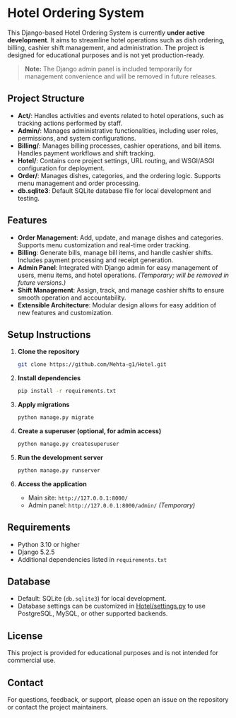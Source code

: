 # Hotel Ordering System

This Django-based Hotel Ordering System is currently **under active development**. It aims to streamline hotel operations such as dish ordering, billing, cashier shift management, and administration. The project is designed for educational purposes and is not yet production-ready.

> **Note:** The Django admin panel is included temporarily for management convenience and will be removed in future releases.

## Project Structure

- **Act/**: Handles activities and events related to hotel operations, such as tracking actions performed by staff.
- **Admin/**: Manages administrative functionalities, including user roles, permissions, and system configurations.
- **Billing/**: Manages billing processes, cashier operations, and bill items. Handles payment workflows and shift tracking.
- **Hotel/**: Contains core project settings, URL routing, and WSGI/ASGI configuration for deployment.
- **Order/**: Manages dishes, categories, and the ordering logic. Supports menu management and order processing.
- **db.sqlite3**: Default SQLite database file for local development and testing.

## Features

- **Order Management**: Add, update, and manage dishes and categories. Supports menu customization and real-time order tracking.
- **Billing**: Generate bills, manage bill items, and handle cashier shifts. Includes payment processing and receipt generation.
- **Admin Panel**: Integrated with Django admin for easy management of users, menu items, and hotel operations. *(Temporary; will be removed in future versions.)*
- **Shift Management**: Assign, track, and manage cashier shifts to ensure smooth operation and accountability.
- **Extensible Architecture**: Modular design allows for easy addition of new features and customization.

## Setup Instructions

1. **Clone the repository**
    ```sh
    git clone https://github.com/Mehta-g1/Hotel.git
    ```

2. **Install dependencies**
    ```sh
    pip install -r requirements.txt
    ```

3. **Apply migrations**
    ```sh
    python manage.py migrate
    ```

4. **Create a superuser (optional, for admin access)**
    ```sh
    python manage.py createsuperuser
    ```

5. **Run the development server**
    ```sh
    python manage.py runserver
    ```

6. **Access the application**
    - Main site: `http://127.0.0.1:8000/`
    - Admin panel: `http://127.0.0.1:8000/admin/` *(Temporary)*

## Requirements

- Python 3.10 or higher
- Django 5.2.5
- Additional dependencies listed in `requirements.txt`

## Database

- Default: SQLite (`db.sqlite3`) for local development.
- Database settings can be customized in [Hotel/settings.py](Hotel/settings.py) to use PostgreSQL, MySQL, or other supported backends.

## License

This project is provided for educational purposes and is not intended for commercial use.

## Contact

For questions, feedback, or support, please open an issue on the repository or contact the project maintainers.
